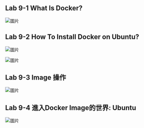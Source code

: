 <H2>Lab 9-1 What Is Docker? </H2>

![圖片](https://user-images.githubusercontent.com/16370565/178128984-515b8878-aa14-44bf-a03f-d248802aa41f.png)

<H2>Lab 9-2 How To Install Docker on Ubuntu?</H2>

![圖片](https://user-images.githubusercontent.com/16370565/178129280-d8f3b2f0-afd1-41dd-a516-098086e39af5.png)

![圖片](https://user-images.githubusercontent.com/16370565/178129483-f1077cab-e9af-4b53-bee6-7c9c617bb1df.png)

<H2>Lab 9-3 Image 操作</H2>

![圖片](https://user-images.githubusercontent.com/16370565/178129554-ae47a84c-9885-4564-8cfe-97fc57107852.png)

<H2>Lab 9-4 進入Docker Image的世界: Ubuntu</H2>

![圖片](https://user-images.githubusercontent.com/16370565/178130853-a358bc6c-41c7-4f86-94e5-6e83bdfada0b.png)
